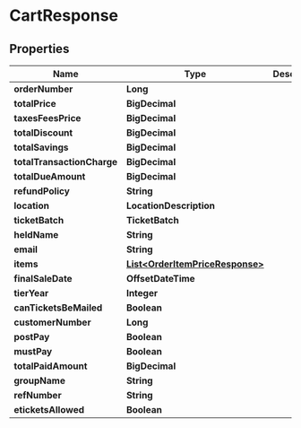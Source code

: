 

# CartResponse


## Properties

| Name | Type | Description | Notes |
|------------ | ------------- | ------------- | -------------|
|**orderNumber** | **Long** |  |  [optional] |
|**totalPrice** | **BigDecimal** |  |  [optional] |
|**taxesFeesPrice** | **BigDecimal** |  |  [optional] |
|**totalDiscount** | **BigDecimal** |  |  [optional] |
|**totalSavings** | **BigDecimal** |  |  [optional] |
|**totalTransactionCharge** | **BigDecimal** |  |  [optional] |
|**totalDueAmount** | **BigDecimal** |  |  [optional] |
|**refundPolicy** | **String** |  |  [optional] |
|**location** | **LocationDescription** |  |  [optional] |
|**ticketBatch** | **TicketBatch** |  |  [optional] |
|**heldName** | **String** |  |  [optional] |
|**email** | **String** |  |  [optional] |
|**items** | [**List&lt;OrderItemPriceResponse&gt;**](OrderItemPriceResponse.md) |  |  [optional] |
|**finalSaleDate** | **OffsetDateTime** |  |  [optional] |
|**tierYear** | **Integer** |  |  [optional] |
|**canTicketsBeMailed** | **Boolean** |  |  [optional] |
|**customerNumber** | **Long** |  |  [optional] |
|**postPay** | **Boolean** |  |  [optional] |
|**mustPay** | **Boolean** |  |  [optional] |
|**totalPaidAmount** | **BigDecimal** |  |  [optional] |
|**groupName** | **String** |  |  [optional] |
|**refNumber** | **String** |  |  [optional] |
|**eticketsAllowed** | **Boolean** |  |  [optional] |



